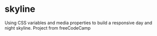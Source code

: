 # skyline
Using CSS variables and media properties to build a responsive day and night skyline. Project from freeCodeCamp
